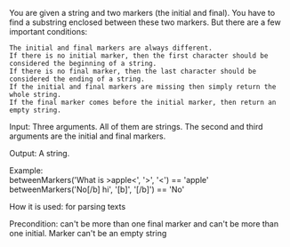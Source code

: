 

You are given a string and two markers (the initial and final). You have to find a substring enclosed between these two markers. But there are a few important conditions:

    The initial and final markers are always different.
    If there is no initial marker, then the first character should be considered the beginning of a string.
    If there is no final marker, then the last character should be considered the ending of a string.
    If the initial and final markers are missing then simply return the whole string.
    If the final marker comes before the initial marker, then return an empty string.

Input: Three arguments. All of them are strings. The second and third arguments are the initial and final markers.

Output: A string.

Example:  
betweenMarkers('What is >apple<', '>', '<') == 'apple'  
betweenMarkers('No[/b] hi', '[b]', '[/b]') == 'No'  

How it is used: for parsing texts  

Precondition: can't be more than one final marker and can't be more than one initial. Marker can't be an empty string
